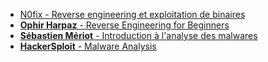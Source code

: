 - [N0fix - Reverse engineering et exploitation de binaires](https://github.com/N0fix/reverseIntro#veille-cyberd%C3%A9fense---victorien-blanchard)
- [**Ophir Harpaz** - Reverse Engineering for Beginners](https://www.begin.re/)
- [**Sébastien Mériot** - Introduction à l'analyse des malwares](https://www.youtube.com/watch?v=hUdSp-kz_xI)
- [**HackerSploit** - Malware Analysis](https://www.youtube.com/playlist?list=PLBf0hzazHTGMSlOI2HZGc08ePwut6A2Io)
